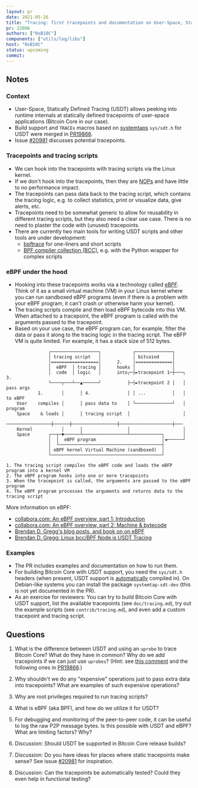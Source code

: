 ```yaml
---
layout: pr
date: 2021-05-26
title: "Tracing: first tracepoints and documentation on User-Space, Statically Defined Tracing (USDT)"
pr: 22006
authors: ["0xB10C"]
components: ["utils/log/libs"]
host: "0xB10C"
status: upcoming
commit:
---
```


## Notes

### Context

- User-Space, Statically Defined Tracing (USDT) allows peeking into runtime
  internals at statically defined tracepoints of user-space applications
  (Bitcoin Core in our case).
- Build support and `TRACEx` macros based on
  [systemtaps](https://sourceware.org/systemtap/wiki) `sys/sdt.h` for USDT were
  merged in [PR19866](https://github.com/bitcoin/bitcoin/pull/19866).
- Issue [#20981](https://github.com/bitcoin/bitcoin/issues/20981) discusses
  potential tracepoints.

### Tracepoints and tracing scripts

- We can hook into the tracepoints with tracing scripts via the Linux kernel.
- If we don't hook into the tracepoints, then they are
  [NOPs](https://en.wikipedia.org/wiki/NOP_(code)) and have little to no
  performance impact.
- The tracepoints can pass data back to the tracing script, which contains the
  tracing logic, e.g. to collect statistics, print or visualize data, give
  alerts, etc.
- Tracepoints need to be somewhat generic to allow for reusability in different
  tracing scripts, but they also need a clear use case. There is no need to
  plaster the code with (unused) tracepoints.
- There are currently two main tools for writing USDT scripts and other tools
  are under development:
  - [bpftrace](https://github.com/iovisor/bpftrace) for one-liners and short
    scripts
  - [BPF compiler collection (BCC)](https://github.com/iovisor/bcc), e.g. with
    the Python wrapper for complex scripts

### eBPF under the hood

- Hooking into these tracepoints works via a technology called
  [eBPF](https://ebpf.io). Think of it as a small virtual machine (VM) in your
  Linux kernel where you can run sandboxed eBPF programs (even if there is a
  problem with your eBPF program, it can't crash or otherwise harm your kernel).
- The tracing scripts compile and then load eBPF bytecode into this VM. When
  attached to a tracepoint, the eBPF program is called with the arguments passed
  to the tracepoint.
- Based on your use case, the eBPF program can, for example, filter the data or
  pass it along to the tracing logic in the tracing script. The eBFP VM is quite
  limited. For example, it has a stack size of 512 bytes.


```
                ┌──────────────────┐            ┌──────────────┐
                │ tracing script   │            │ bitcoind     │
                │==================│      2.    │==============│
                │  eBPF  │ tracing │      hooks │              │
                │  code  │ logic   │      into┌─┤►tracepoint 1─┼───┐ 3.
                └────┬───┴──▲──────┘          ├─┤►tracepoint 2 │   │ pass args
            1.       │      │ 4.              │ │ ...          │   │ to eBPF
    User    compiles │      │ pass data to    │ └──────────────┘   │ program
    Space    & loads │      │ tracing script  │                    │
    ─────────────────┼──────┼─────────────────┼────────────────────┼───
    Kernel           │      │                 │                    │
    Space       ┌──┬─▼──────┴─────────────────┴────────────┐       │
                │  │  eBPF program                         │◄──────┘
                │  └───────────────────────────────────────┤
                │ eBPF kernel Virtual Machine (sandboxed)  │
                └──────────────────────────────────────────┘

1. The tracing script compiles the eBPF code and loads the eBFP program into a kernel VM
2. The eBPF program hooks into one or more tracepoints
3. When the tracepoint is called, the arguments are passed to the eBPF program
4. The eBPF program processes the arguments and returns data to the tracing script
```

More information on eBPF:
- [collabora.com: An eBPF overview, part 1: Introduction](https://www.collabora.com/news-and-blog/blog/2019/04/05/an-ebpf-overview-part-1-introduction/)
- [collabora.com: An eBPF overview, part 2: Machine & bytecode](https://www.collabora.com/news-and-blog/blog/2019/04/15/an-ebpf-overview-part-2-machine-and-bytecode/)
- [Brendan D. Gregg's blog posts, and book on on eBPF](http://www.brendangregg.com/)
- [Brendan D. Gregg: Linux bcc/BPF Node.js USDT Tracing](http://www.brendangregg.com/blog/2016-10-12/linux-bcc-nodejs-usdt.html)

### Examples

- The PR includes examples and documentation on how to run them.
- For building Bitcoin Core with USDT support, you need the `sys/sdt.h` headers
  (when present, USDT support is [automatically] compiled in). On Debian-like
  systems you can install the package `systemtap-sdt-dev` (this is not yet
  documented in the PR).
- As an exercise for reviewers: You can try to build Bitcoin Core with USDT
  support, list the available tracepoints (see `doc/tracing.md`), try out the
  example scripts (see `contrib/tracing.md`), and even add a custom tracepoint
  and tracing script.

[automatically]: https://github.com/bitcoin/bitcoin/blob/933ab8a720cb9b3341adec4109cffb6dc5b322a5/configure.ac#L134

## Questions

1. What is the difference between USDT and using an `uprobe` to trace Bitcoin
   Core? What do they have in common? Why do we add tracepoints if we can just
   use `uprobes`? (Hint: see [this
   comment](https://github.com/bitcoin/bitcoin/pull/19866#issuecomment-689162173)
   and the following ones in
   [PR19866](https://github.com/bitcoin/bitcoin/pull/19866).)

2. Why shouldn't we do any "expensive" operations just to pass extra data into
   tracepoints? What are examples of such expensive operations?

3. Why are root privileges required to run tracing scripts?

4. What is eBPF (aka BPF), and how do we utilize it for USDT?

5. For debugging and monitoring of the peer-to-peer code, it can be useful to
   log the raw P2P message bytes. Is this possible with USDT and eBPF? What are
   limiting factors? Why?

6. Discussion: Should USDT be supported in Bitcoin Core release builds?

7. Discussion: Do you have ideas for places where static tracepoints make sense?
   See issue [#20981](https://github.com/bitcoin/bitcoin/issues/20981) for
   inspiration.

8. Discussion: Can the tracepoints be automatically tested? Could they even help
   in functional testing?

<!-- TODO: After meeting, uncomment and add meeting log between the irc tags
## Meeting Log

{% irc %}
{% endirc %}
-->
